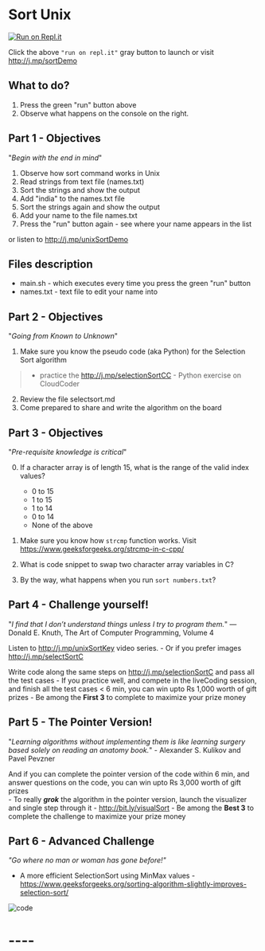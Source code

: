 
# Sort Unix 
[![Run on Repl.it](https://repl.it/badge/github/kgashok/sortUnix)](https://repl.it/github/kgashok/sortUnix)

Click the above `"run on repl.it"` gray button to launch or visit http://j.mp/sortDemo 

## What to do? 
  1. Press the green "run" button above 
  2. Observe what happens on the console on the right. 

## Part 1 - Objectives  
"_Begin with the end in mind_"

  1. Observe how sort command works in Unix
  2. Read strings from text file (names.txt)
  3. Sort the strings and show the output
  4. Add "india" to the names.txt file 
  5. Sort the strings again and show the output
  6. Add your name to the file names.txt 
  7. Press the "run" button again - see where your name appears in the list   

  or listen to http://j.mp/unixSortDemo


## Files description 
  - main.sh - which executes every time you press the green "run" button  
  - names.txt - text file to edit your name into 


## Part 2 - Objectives  
"_Going from Known to Unknown_"
  1. Make sure you know the pseudo code (aka Python) for the Selection Sort algorithm 
  > - practice the http://j.mp/selectionSortCC - Python exercise on CloudCoder 

  2. Review the file selectsort.md 
  3. Come prepared to share and write the algorithm on the board 

## Part 3 - Objectives  
"_Pre-requisite knowledge is critical_"  

  0. If a character array is of length 15, what is the range of the valid index values? 
     - 0 to 15 
     - 1 to 15 
     - 1 to 14
     - 0 to 14
     - None of the above
  
  1. Make sure you know how `strcmp` function works. Visit https://www.geeksforgeeks.org/strcmp-in-c-cpp/
  2. What is code snippet to swap two character array variables in C? 
  3. By the way, what happens when you run `sort numbers.txt`?
  
## Part 4 - Challenge yourself! 
"_I find that I don’t understand things unless I try to program them._"  — Donald E. Knuth, The Art of Computer Programming, Volume 4 

Listen to http://j.mp/unixSortKey video series. 
    - Or if you prefer images http://j.mp/selectSortC

Write code along the same steps on http://j.mp/selectionSortC and pass all the test cases
    - If you practice well, and compete in the liveCoding session, and finish all the test cases < 6 min, you can win upto Rs 1,000 worth of gift prizes
    - Be among the **First 3** to complete to maximize your prize money

## Part 5 - The Pointer Version!
"_Learning algorithms without implementing them is like learning surgery based solely on reading an anatomy book._" - Alexander S. Kulikov and Pavel Pevzner

And if you can complete the pointer version of the code within 6 min, and answer questions on the code, you can win upto Rs 3,000 worth of gift prizes  
    - To really _**grok**_ the algorithm in the pointer version, launch the visualizer and single step through it - http://bit.ly/visualSort
    - Be among the **Best 3** to complete the challenge to maximize your prize money

## Part 6 - Advanced Challenge
_"Go where no man or woman has gone before!"_

- A more efficient SelectionSort using MinMax values - https://www.geeksforgeeks.org/sorting-algorithm-slightly-improves-selection-sort/

![code](https://i.imgur.com/o7K1gYB.jpg)

# ----